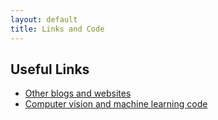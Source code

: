 ```yaml
---
layout: default
title: Links and Code
---
```

## Useful Links

* [Other blogs and websites](/links/links_blogs.html)
* [Computer vision and machine learning code](/links/links_code.html)

